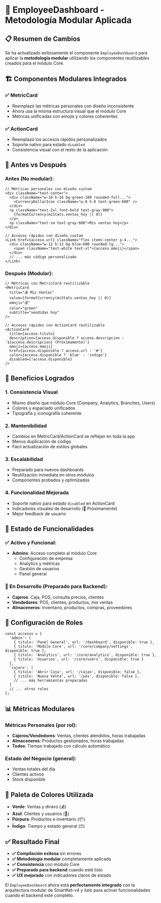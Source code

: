 # 🔄 EmployeeDashboard - Metodología Modular Aplicada

## 📋 Resumen de Cambios

Se ha actualizado exitosamente el componente `EmployeeDashboard` para aplicar la **metodología modular** utilizando los componentes reutilizables creados para el módulo Core.

## 🏗️ Componentes Modulares Integrados

### ✅ **MetricCard**
- Reemplazó las métricas personales con diseño inconsistente
- Ahora usa la misma estructura visual que el módulo Core
- Métricas unificadas con emojis y colores coherentes

### ✅ **ActionCard**  
- Reemplazó los accesos rápidos personalizados
- Soporte nativo para estado `disabled`
- Consistencia visual con el resto de la aplicación

## 🎨 **Antes vs Después**

### **Antes (No modular):**
```tsx
// Métricas personales con diseño custom
<div className="text-center">
  <div className="w-16 h-16 bg-green-100 rounded-full...">
    <CurrencyDollarIcon className="w-8 h-8 text-green-600" />
  </div>
  <p className="text-2xl font-bold text-gray-900">
    {formatCurrency(miStats.ventas_hoy || 0)}
  </p>
  <p className="text-sm text-gray-600">Mis ventas hoy</p>
</div>

// Accesos rápidos con diseño custom
<Link href={acceso.url} className="flex items-center p-4...">
  <div className="w-12 h-12 bg-blue-600 rounded-lg...">
    <span className="text-white text-xl">{acceso.emoji}</span>
  </div>
  // ... más código personalizado
</Link>
```

### **Después (Modular):**
```tsx
// Métricas con MetricCard reutilizable
<MetricCard
  title="💰 Mis Ventas"
  value={formatCurrency(miStats.ventas_hoy || 0)}
  emoji="💰"
  color="green"
  subtitle="vendidas hoy"
/>

// Accesos rápidos con ActionCard reutilizable
<ActionCard
  title={acceso.titulo}
  description={acceso.disponible ? acceso.descripcion : `${acceso.descripcion} (Próximamente)`}
  emoji={acceso.emoji}
  href={acceso.disponible ? acceso.url : '#'}
  color={acceso.disponible ? 'blue' : 'indigo'}
  disabled={!acceso.disponible}
/>
```

## 🚀 **Beneficios Logrados**

### **1. Consistencia Visual**
- Mismo diseño que módulo Core (Company, Analytics, Branches, Users)
- Colores y espaciado unificados
- Tipografía y iconografía coherente

### **2. Mantenibilidad**
- Cambios en MetricCard/ActionCard se reflejan en toda la app
- Menos duplicación de código
- Fácil actualización de estilos globales

### **3. Escalabilidad**
- Preparado para nuevos dashboards
- Reutilización inmediata en otros módulos
- Componentes probados y optimizados

### **4. Funcionalidad Mejorada**
- Soporte nativo para estado `disabled` en ActionCard
- Indicadores visuales de desarrollo (🚧 Próximamente)
- Mejor feedback de usuario

## 🎯 **Estado de Funcionalidades**

### **✅ Activo y Funcional:**
- **Admins**: Acceso completo al módulo Core
  - Configuración de empresa
  - Analytics y métricas
  - Gestión de usuarios
  - Panel general

### **🚧 En Desarrollo (Preparado para Backend):**
- **Cajeros**: Caja, POS, consulta precios, clientes
- **Vendedores**: POS, clientes, productos, mis ventas
- **Almaceneros**: Inventario, productos, compras, proveedores

## 🔧 **Configuración de Roles**

```tsx
const accesos = {
  'admin': [
    { titulo: 'Panel General', url: '/dashboard', disponible: true },
    { titulo: 'Módulo Core', url: '/core/company/settings', disponible: true },
    { titulo: 'Analytics', url: '/core/analytics', disponible: true },
    { titulo: 'Usuarios', url: '/core/users', disponible: true }
  ],
  'cajero': [
    { titulo: 'Abrir Caja', url: '/cajas', disponible: false },
    { titulo: 'Nueva Venta', url: '/pos', disponible: false },
    // ... más herramientas preparadas
  ]
  // ... otros roles
};
```

## 📊 **Métricas Modulares**

### **Métricas Personales (por rol):**
- **Cajeros/Vendedores**: Ventas, clientes atendidos, horas trabajadas
- **Almaceneros**: Productos gestionados, horas trabajadas
- **Todos**: Tiempo trabajado con cálculo automático

### **Estado del Negocio (general):**
- Ventas totales del día
- Clientes activos
- Stock disponible

## 🎨 **Paleta de Colores Utilizada**

- **Verde**: Ventas y dinero (💰)
- **Azul**: Clientes y usuarios (👥)  
- **Púrpura**: Productos e inventario (📦)
- **Índigo**: Tiempo y estado general (⏰)

## ✅ **Resultado Final**

- **✅ Compilación exitosa** sin errores
- **✅ Metodología modular** completamente aplicada
- **✅ Consistencia** con módulo Core
- **✅ Preparado para backend** cuando esté listo
- **✅ UX mejorado** con indicadores claros de estado

El `EmployeeDashboard` ahora está **perfectamente integrado** con la arquitectura modular de SmartKet-v4 y listo para activar funcionalidades cuando el backend esté completo.
